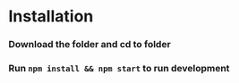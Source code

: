 # Installation

### Download the folder and cd to folder 
### Run `npm install && npm start` to run development